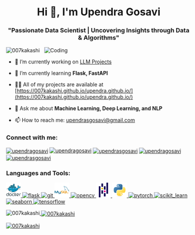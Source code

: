

<h1 align="center">Hi 👋, I'm Upendra Gosavi</h1>
<h3 align="center">"Passionate Data Scientist | Uncovering Insights through Data & Algorithms"</h3>

<img align="right" alt="Coding" width="400" src="https://cdn.dribbble.com/users/1162077/screenshots/3848914/programmer.gif">

<p align="left"> <img src="https://komarev.com/ghpvc/?username=007kakashi&label=Profile%20views&color=0e75b6&style=flat" alt="007kakashi" /> </p>

- 🔭 I’m currently working on [LLM Projects]([https://github.com/007kakashi/Facial_Emotion_Recognition_End2End.git](https://github.com/007kakashi/FAQ_llm.git))

- 🌱 I’m currently learning **Flask, FastAPI**

- 👨‍💻 All of my projects are available at [https://007kakashi.github.io/upendra.github.io/](https://007kakashi.github.io/upendra.github.io/)

- 💬 Ask me about **Machine Learning, Deep Learning, and NLP**

- 📫 How to reach me: [upendrasgosavi@gmail.com](mailto:upendrasgosavi@gmail.com)

<h3 align="left">Connect with me:</h3>
<p align="left">
<a href="https://linkedin.com/in/upendragosavi" target="blank"><img align="center" src="https://raw.githubusercontent.com/rahuldkjain/github-profile-readme-generator/master/src/images/icons/Social/linked-in-alt.svg" alt="upendragosavi" height="30" width="40" /></a>
<a href="https://kaggle.com/upendragosavi" target="blank"><img align"center" src="https://raw.githubusercontent.com/rahuldkjain/github-profile-readme-generator/master/src/images/icons/Social/kaggle.svg" alt="upendragosavi" height="30" width="40" /></a>
<a href="https://www.hackerrank.com/upendrasgosavi" target="blank"><img align="center" src="https://raw.githubusercontent.com/rahuldkjain/github-profile-readme-generator/master/src/images/icons/Social/hackerrank.svg" alt="upendrasgosavi" height="30" width="40" /></a>
<a href="https://www.leetcode.com/upendragosavi" target="blank"><img align="center" src="https://raw.githubusercontent.com/rahuldkjain/github-profile-readme-generator/master/src/images/icons/Social/leet-code.svg" alt="upendragosavi" height="30" width="40" /></a>
<a href="https://www.hackerearth.com/upendrasgosavi" target="blank"><img align="center" src="https://raw.githubusercontent.com/rahuldkjain/github-profile-readme-generator/master/src/images/icons/Social/hackerearth.svg" alt="upendrasgosavi" height="30" width="40" /></a>
</p>

<h3 align="left">Languages and Tools:</h3>
<p align="left"> 
  <a href="https://www.docker.com/" target="_blank" rel="noreferrer"> <img src="https://raw.githubusercontent.com/devicons/devicon/master/icons/docker/docker-original-wordmark.svg" alt="docker" width="40" height="40"/> </a> 
  <a href="https://flask.palletsprojects.com/" target="_blank" rel="noreferrer"> <img src="https://www.vectorlogo.zone/logos/pocoo_flask/pocoo_flask-icon.svg" alt="flask" width="40" height="40"/> </a> 
  <a href="https://git-scm.com/" target="_blank" rel="noreferrer"> <img src="https://www.vectorlogo.zone/logos/git-scm/git-scm-icon.svg" alt="git" width="40" height="40"/> </a> 
  <a href="https://www.mysql.com/" target="_blank" rel="noreferrer"> <img src="https://raw.githubusercontent.com/devicons/devicon/master/icons/mysql/mysql-original-wordmark.svg" alt="mysql" width="40" height="40"/> </a> 
  <a href="https://opencv.org/" target="_blank" rel="noreferrer"> <img src="https://www.vectorlogo.zone/logos/opencv/opencv-icon.svg" alt="opencv" width="40" height="40"/> </a> 
  <a href="https://pandas.pydata.org/" target="_blank" rel="noreferrer"> <img src="https://raw.githubusercontent.com/devicons/devicon/2ae2a900d2f041da66e950e4d48052658d850630/icons/pandas/pandas-original.svg" alt="pandas" width="40" height="40"/> </a> 
  <a href="https://www.python.org" target="_blank" rel="noreferrer"> <img src="https://raw.githubusercontent.com/devicons/devicon/master/icons/python/python-original.svg" alt="python" width="40" height="40"/> </a> 
  <a href="https://pytorch.org/" target="_blank" rel="noreferrer"> <img src="https://www.vectorlogo.zone/logos/pytorch/pytorch-icon.svg" alt="pytorch" width="40" height="40"/> </a> 
  <a href="https://scikit-learn.org/" target="_blank" rel="noreferrer"> <img src="https://upload.wikimedia.org/wikipedia/commons/0/05/Scikit_learn_logo_small.svg" alt="scikit_learn" width="40" height="40"/> 
  <a href="https://seaborn.pydata.org/" target="_blank" rel="noreferrer"> <img src="https://seaborn.pydata.org/_images/logo-mark-lightbg.svg" alt="seaborn" width="40" height="40"/> 
  <a href="https://www.tensorflow.org" target="_blank" rel="noreferrer"> <img src="https://www.vectorlogo.zone/logos/tensorflow/tensorflow-icon.svg" alt="tensorflow" width="40" height="40"/> 
</p>

<p><img align="left" src="https://github-readme-stats.vercel.app/api/top-langs?username=007kakashi&show_icons=true&locale=en&layout=compact" alt="007kakashi" /></p>

<p>&nbsp;<img align="center" src="https://github-readme-stats.vercel.app/api?username=007kakashi&show_icons=true&locale=en" alt="007kakashi" /></p>

<p><img align="center" src="https://github-readme-streak-stats.herokuapp.com/?user=007kakashi&" alt="007kakashi" /></p>
